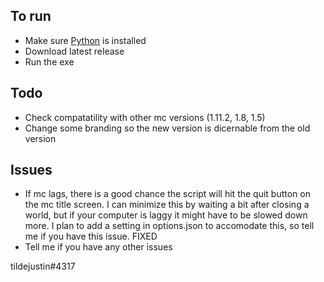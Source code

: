 ## To run
- Make sure [Python](https://www.python.org/downloads/) is installed
- Download latest release
- Run the exe

## Todo
- Check compatatility with other mc versions (1.11.2, 1.8, 1.5)
- Change some branding so the new version is dicernable from the old version

## Issues
- If mc lags, there is a good chance the script will hit the quit button on the mc title screen. I can minimize this by waiting a bit after closing a world, but if your computer is laggy it might have to be slowed down more. I plan to add a setting in options.json to accomodate this, so tell me if you have this issue. FIXED
- Tell me if you have any other issues

tildejustin#4317
